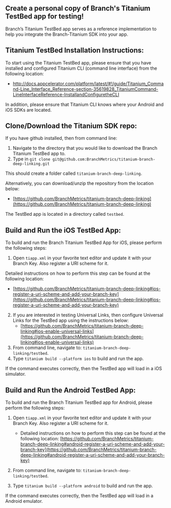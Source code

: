 ## Create a personal copy of Branch's Titanium TestBed app for testing!
  
Branch’s Titanium TestBed app serves as a reference implementation to help you integrate the Branch-Titanium SDK into your app. 

## Titanium TestBed Installation Instructions:

To start using the Titanium TestBed app, please ensure that you have installed and configured Titanium CLI 
(command line interface) from the following location:

- http://docs.appcelerator.com/platform/latest/#!/guide/Titanium_Command-Line_Interface_Reference-section-35619828_TitaniumCommand-LineInterfaceReference-InstallandConfiguretheCLI 

In addition, please ensure that Titanium CLI knows where your Android and iOS SDKs are located. 

## Clone/Download the Titanium SDK repo:

If you have github installed, then from command line:

1. Navigate to the directory that you would like to download the Branch Titanium TestBed app to.
2. Type in `git clone git@github.com:BranchMetrics/titanium-branch-deep-linking.git`

This should create a folder called `titanium-branch-deep-linking`. 

Alternatively, you can download/unzip the repository from the location below:

- [https://github.com/BranchMetrics/titanium-branch-deep-linking](https://github.com/BranchMetrics/titanium-branch-deep-linking)

The TestBed app is located in a directory called `testbed`.

## Build and Run the iOS TestBed App:

To build and run the Branch Titanium TestBed App for iOS, please perform the following steps:

1. Open `tiapp.xml` in your favorite text editor and update it with your Branch Key. Also register a URI scheme for it. 
  
 Detailed instructions on how to perform this step can be found at the following location:
   - [https://github.com/BranchMetrics/titanium-branch-deep-linking#ios-register-a-uri-scheme-and-add-your-branch-key](https://github.com/BranchMetrics/titanium-branch-deep-linking#ios-register-a-uri-scheme-and-add-your-branch-key)

2. If you are interested in testing Universal Links, then configure Universal Links for the TestBed app using the instructions below: 
   - [https://github.com/BranchMetrics/titanium-branch-deep-linking#ios-enable-universal-links](https://github.com/BranchMetrics/titanium-branch-deep-linking#ios-enable-universal-links)   
3. From command line, navigate to: `titanium-branch-deep-linking/testbed`.
4. Type `titanium build --platform ios` to build and run the app. 

If the command executes correctly, then the TestBed app will load in a iOS simulator.

## Build and Run the Android TestBed App:

To build and run the Branch Titanium TestBed app for Android, please perform the following steps:

1. Open `tiapp.xml` in your favorite text editor and update it with your Branch Key. Also register a URI scheme for it. 
      
   -  Detailed instructions on how to perform this step can be found at the following location:
[https://github.com/BranchMetrics/titanium-branch-deep-linking#android-register-a-uri-scheme-and-add-your-branch-key](https://github.com/BranchMetrics/titanium-branch-deep-linking#android-register-a-uri-scheme-and-add-your-branch-key)
2. From command line, navigate to: `titanium-branch-deep-linking/testbed`.
3. Type `titanium build --platform android` to build and run the app.

If the command executes correctly, then the TestBed app will load in a Android emulator.

